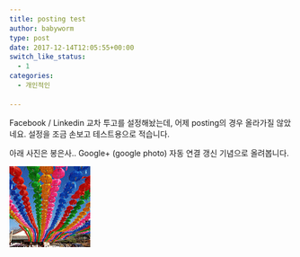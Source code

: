 ```yaml
---
title: posting test
author: babyworm
type: post
date: 2017-12-14T12:05:55+00:00
switch_like_status:
  - 1
categories:
  - 개인적인

---
```

Facebook / Linkedin 교차 투고를 설정해놨는데, 어제 posting의 경우 올라가질 않았네요. 설정을 조금 손보고 테스트용으로 적습니다.

아래 사진은 봉은사.. Google+ (google photo) 자동 연결 갱신 기념으로 올려봅니다.

<img src="featured_2017-11-29.jpg">
